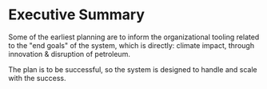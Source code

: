# Executive Summary


Some of the earliest planning are to inform the organizational tooling related to the "end goals" of the system, which is directly: climate impact, through innovation & disruption of petroleum. 

The plan is to be successful, so the system is designed to handle and scale with the success.


